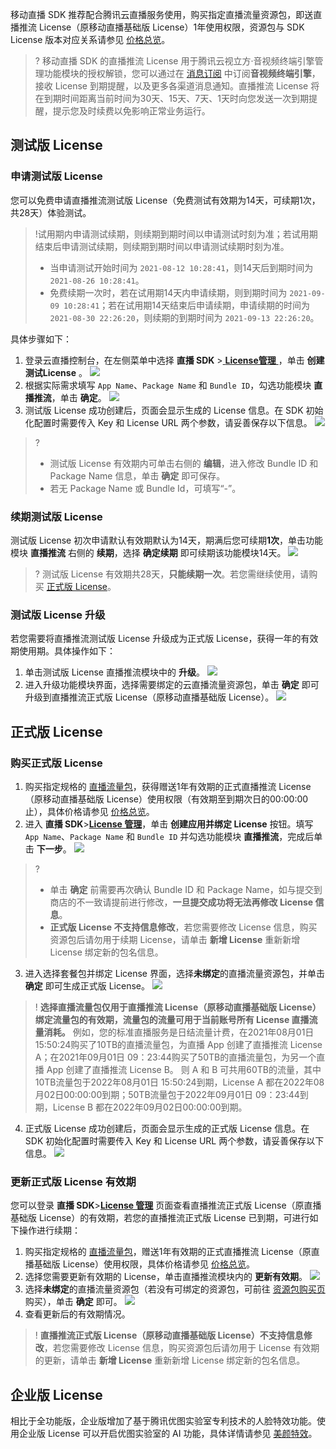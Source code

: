移动直播 SDK 推荐配合腾讯云直播服务使用，购买指定直播流量资源包，即送直播推流 License（原移动直播基础版 License）1年使用权限，资源包与 SDK License 版本对应关系请参见 [价格总览](https://cloud.tencent.com/document/product/454/8008)。
>? 移动直播 SDK 的直播推流 License 用于腾讯云视立方·音视频终端引擎管理功能模块的授权解锁，您可以通过在 [消息订阅](https://console.cloud.tencent.com/message/subscription) 中订阅**音视频终端引擎**，接收 License 到期提醒，以及更多各渠道消息通知。直播推流 License 将在到期时间距离当前时间为30天、15天、7天、1天时向您发送一次到期提醒，提示您及时续费以免影响正常业务运行。


[](id:test)

## 测试版 License
[](id:creat_test)

### 申请测试版 License
您可以免费申请直播推流测试版 License（免费测试有效期为14天，可续期1次，共28天）体验测试。

> !试用期内申请测试续期，则续期到期时间以申请测试时刻为准；若试用期结束后申请测试续期，则续期到期时间以申请测试续期时刻为准。
> - 当申请测试开始时间为 `2021-08-12 10:28:41`，则14天后到期时间为 `2021-08-26 10:28:41`。
> - 免费续期一次时，若在试用期14天内申请续期，则到期时间为 `2021-09-09 10:28:41`；若在试用期14天结束后申请续期，申请续期的时间为 `2021-08-30 22:26:20`，则续期的到期时间为 `2021-09-13 22:26:20`。

具体步骤如下：

1. 登录云直播控制台，在左侧菜单中选择  **直播 SDK** >[ **License管理** ](https://console.cloud.tencent.com/live/license)，单击 **创建测试License** 。
![](https://main.qcloudimg.com/raw/a623b59b4989ef4d713fc5a2e13927c1.png)
2. 根据实际需求填写 `App Name`、`Package Name` 和 `Bundle ID`，勾选功能模块 **直播推流**，单击 **确定**。
![](https://main.qcloudimg.com/raw/b471d5f1b85b292de034fde0a5b6650f.png)
3. 测试版 License 成功创建后，页面会显示生成的 License 信息。在 SDK 初始化配置时需要传入 Key 和 License URL 两个参数，请妥善保存以下信息。
![](https://main.qcloudimg.com/raw/53635bb1119911b9a17bea79ab327283.png)

>? 
>- 测试版 License 有效期内可单击右侧的 **编辑**，进入修改 Bundle ID 和 Package Name 信息，单击 **确定** 即可保存。
>- 若无 Package Name 或 Bundle Id，可填写“-”。

[](id:renew_test)
### 续期测试版 License
测试版 License 初次申请默认有效期默认为14天，期满后您可续期**1次**，单击功能模块 **直播推流** 右侧的 **续期**，选择 **确定续期** 即可续期该功能模块14天。
![](https://main.qcloudimg.com/raw/491ac2dd3ce48e54c7530e8be7575a5d.png)

> ? 测试版 License 有效期共28天，**只能续期一次**。若您需继续使用，请购买 [正式版 License](#formal)。

### 测试版 License 升级

若您需要将直播推流测试版 License 升级成为正式版 License，获得一年的有效期使用期。具体操作如下：
1. 单击测试版 License 直播推流模块中的 **升级**。
![](https://main.qcloudimg.com/raw/71c0043f58745eabbd8d8c9203d99244.png)
2. 进入升级功能模块界面，选择需要绑定的云直播流量资源包，单击 **确定** 即可升级到直播推流正式版 License（原移动直播基础版 License）。
![](https://main.qcloudimg.com/raw/636f1237e64229e05308475861ce70eb.png)

[](id:formal)
## 正式版 License
[](id:creat_formal)

### 购买正式版 License
1. 购买指定规格的 [直播流量包](https://buy.cloud.tencent.com/vcube?sdk-version=2&function-module=LIVE)，获得赠送1年有效期的正式直播推流 License（原移动直播基础版 License）使用权限（有效期至到期次日的00:00:00止），具体价格请参见 [价格总览](https://cloud.tencent.com/document/product/454/8008)。
2. 进入  **直播 SDK**>**[License 管理](https://console.cloud.tencent.com/live/license)**，单击 **创建应用并绑定 License** 按钮。填写 `App Name`、`Package Name` 和 `Bundle ID` 并勾选功能模块 **直播推流**，完成后单击 **下一步**。
![](https://main.qcloudimg.com/raw/cc803e51118a8c33e9f29405a58ed210.png)
>?
> - 单击 **确定** 前需要再次确认 Bundle ID 和 Package Name，如与提交到商店的不一致请提前进行修改，**一旦提交成功将无法再修改 License 信息**。
> - **正式版 License 不支持信息修改**，若您需要修改 License 信息，购买资源包后请勿用于续期 License，请单击 **新增 License** 重新新增 License 绑定新的包名信息。
3. 进入选择套餐包并绑定 License 界面，选择**未绑定**的直播流量资源包，并单击 **确定** 即可生成正式版 License。
![](https://main.qcloudimg.com/raw/6a62f95943713c1a8a36779315d84194.png)
>! 
>**选择直播流量包仅用于直播推流 License（原移动直播基础版 License）绑定流量包的有效期，流量包的流量可用于当前账号所有 License 直播流量消耗。**
	例如，您的标准直播服务是日结流量计费，在2021年08月01日 15:50:24购买了10TB的直播流量包，为直播 App 创建了直播推流 License A；在2021年09月01日 09：23:44购买了50TB的直播流量包，为另一个直播 App 创建了直播推流 License B。
	则 A 和 B 可共用60TB的流量，其中10TB流量包于2022年08月01日 15:50:24到期，License A 都在2022年08月02日00:00:00到期；50TB流量包于2022年09月01日 09：23:44到期，License B 都在2022年09月02日00:00:00到期。
4. 正式版 License 成功创建后，页面会显示生成的正式版 License 信息。在 SDK 初始化配置时需要传入 Key 和 License URL 两个参数，请妥善保存以下信息。
![](https://main.qcloudimg.com/raw/3335b76fb8558a3f967149c20bf73b90.png)


[](id:update_formal)
### 更新正式版 License 有效期
您可以登录  **直播 SDK**>**[License 管理](https://console.cloud.tencent.com/live/license)** 页面查看直播推流正式版 License（原直播基础版 License）的有效期，若您的直播推流正式版 License 已到期，可进行如下操作进行续期：
1. 购买指定规格的 [直播流量包](https://buy.cloud.tencent.com/vcube?sdk-version=2&function-module=LIVE)，赠送1年有效期的正式直播推流 License（原直播基础版 License）使用权限，具体价格请参见 [价格总览](https://cloud.tencent.com/document/product/454/8008)。
2. 选择您需要更新有效期的 License，单击直播推流模块内的 **更新有效期**。
![](https://main.qcloudimg.com/raw/72e03f5ff392eac9e6d82cb20dcbf79d.png)
3. 选择**未绑定**的直播流量资源包（若没有可绑定的资源包，可前往 [资源包购买页](https://buy.cloud.tencent.com/vcube) 购买），单击 **确定** 即可。
![](https://main.qcloudimg.com/raw/627e142976b084212c8d9df060578b37.png)
4. 查看更新后的有效期情况。
>! **直播推流正式版 License（原移动直播基础版 License）不支持信息修改**，若您需要修改 License 信息，购买资源包后请勿用于 License 有效期的更新，请单击 **新增 License** 重新新增 License 绑定新的包名信息。

## 企业版 License

相比于全功能版，企业版增加了基于腾讯优图实验室专利技术的人脸特效功能。使用企业版 License 可以开启优图实验室的 AI 功能，具体详情请参见 [美颜特效](https://cloud.tencent.com/product/x-magic)。
